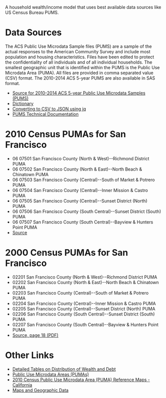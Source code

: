 A household wealth/income model that uses best available data sources like US Census Bureau PUMS.

Data Sources
============

The ACS Public Use Microdata Sample files (PUMS) are a sample of the actual responses to the American Community Survey and include most population and housing characteristics. Files have been edited to protect the confidentiality of all individuals and of all individual households. The smallest geographic unit that is identified within the PUMS is the Public Use Microdata Area (PUMA). All files are provided in comma separated value (CSV) format. The 2010-2014 ACS 5-year PUMS are also available in SAS format.

* [Source for 2010-2014 ACS 5-year Public Use Microdata Samples (PUMS)](http://factfinder.census.gov/faces/tableservices/jsf/pages/productview.xhtml?pid=ACS_pums_csv_2010_2014&prodType=document)
* [Dictionary](http://www2.census.gov/programs-surveys/acs/tech_docs/pums/data_dict/PUMS_Data_Dictionary_2010-2014.txt)
* [Converting to CSV to JSON using jq](http://infiniteundo.com/post/99336704013/convert-csv-to-json-with-jq)
* [PUMS Technical Documentation](https://www.census.gov/programs-surveys/acs/technical-documentation/pums/documentation.html)

2010 Census PUMAs for San Francisco
=======================

* 06 07501	San Francisco County (North & West)--Richmond District PUMA
* 06 07502	San Francisco County (North & East)--North Beach & Chinatown PUMA	
* 06 07503	San Francisco County (Central)--South of Market & Potrero PUMA	
* 06 07504	San Francisco County (Central)--Inner Mission & Castro PUMA	
* 06 07505	San Francisco County (Central)--Sunset District (North) PUMA	
* 06 07506	San Francisco County (South Central)--Sunset District (South) PUMA	
* 06 07507	San Francisco County (South Central)--Bayview & Hunters Point PUMA
* [Source](http://www.census.gov/geo/maps-data/maps/2010puma/st06_ca.html)

2000 Census PUMAs for San Francisco
=======================

* 02201	San Francisco County (North & West)--Richmond District PUMA
* 02202	San Francisco County (North & East)--North Beach & Chinatown PUMA	
* 02203	San Francisco County (Central)--South of Market & Potrero PUMA	
* 02204	San Francisco County (Central)--Inner Mission & Castro PUMA	
* 02205	San Francisco County (Central)--Sunset District (North) PUMA	
* 02206	San Francisco County (South Central)--Sunset District (South) PUMA	
* 02207	San Francisco County (South Central)--Bayview & Hunters Point PUMA
* [Source, page 18 (PDF)](http://www2.census.gov/geo/maps/puma/puma2k/ca_puma5.pdf)


Other Links
===========

* [Detailed Tables on Distribution of Wealth and Debt](http://www.census.gov/people/wealth/data/disttables.html)
* [Public Use Microdata Areas (PUMAs)](https://www.census.gov/geo/reference/puma.html)
* [2010 Census Public Use Microdata Area (PUMA) Reference Maps - California](http://www.census.gov/geo/maps-data/maps/2010puma/st06_ca.html)
* [Maps and Geographic Data](http://www.census.gov/geo/maps-data/maps/2010puma/st06_ca.html)

